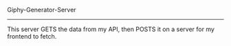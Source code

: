 Giphy-Generator-Server
- - - - 


This server GETS the data from my API, then POSTS it on a server for my frontend to fetch.